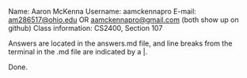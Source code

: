 Name: Aaron McKenna
Username: aamckennapro
E-mail: am286517@ohio.edu OR aamckennapro@gmail.com (both show up on github)
Class information: CS2400, Section 107

Answers are located in the answers.md file, and line breaks from the terminal in the .md file are indicated by a |.

Done.
